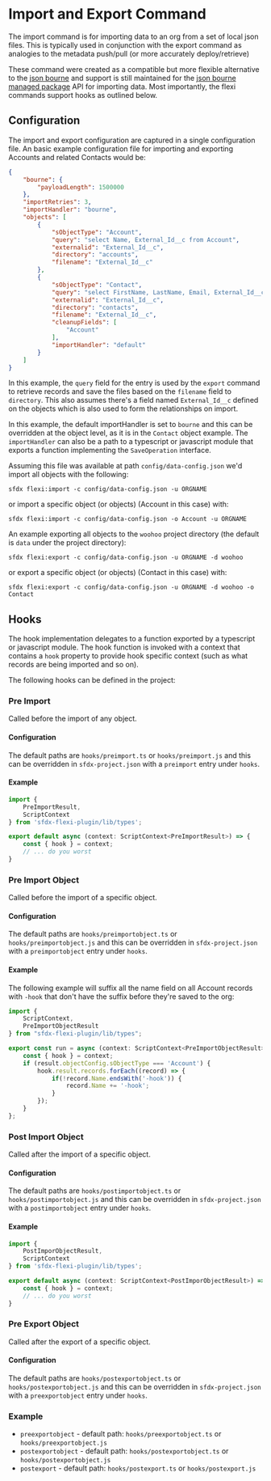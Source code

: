 # Import and Export Command

The import command is for importing data to an org from a set of local json files. This is typically used in conjunction with the export command as analogies to the metadata push/pull (or more accurately deploy/retrieve)

These command were created as a compatible but more flexible alternative to the [json bourne](https://github.com/realestate-com-au/json-bourne-sfdx-cli) and support is still maintained for the [json bourne managed package](https://github.com/realestate-com-au/json-bourne-sfdx-pkg) API for importing data. Most importantly, the flexi commands support hooks as outlined below.

## Configuration

The import and export configuration are captured in a single configuration file. An basic example configuration file for importing and exporting Accounts and related Contacts would be:

```json
{
    "bourne": {
        "payloadLength": 1500000
    },
    "importRetries": 3,
    "importHandler": "bourne",
    "objects": [
        {
            "sObjectType": "Account",
            "query": "select Name, External_Id__c from Account",
            "externalid": "External_Id__c",
            "directory": "accounts",
            "filename": "External_Id__c"
        },
        {
            "sObjectType": "Contact",
            "query": "select FirstName, LastName, Email, External_Id__c, Account.External_Id__c from Contact",
            "externalid": "External_Id__c",
            "directory": "contacts",
            "filename": "External_Id__c",
            "cleanupFields": [
                "Account"
            ],
            "importHandler": "default"
        }
    ]
}
```

In this example, the `query` field for the entry is used by the `export` command to retrieve records and save the files based on the `filename` field to `directory`. This also assumes there's a field named `External_Id__c` defined on the objects which is also used to form the relationships on import.

In this example, the default importHandler is set to `bourne` and this can be overridden at the object level, as it is in the `Contact` object example. The `importHandler` can also be a path to a typescript or javascript module that exports a function implementing the `SaveOperation` interface.

Assuming this file was available at path `config/data-config.json` we'd import all objects with the following:

    sfdx flexi:import -c config/data-config.json -u ORGNAME

or import a specific object (or objects) (Account in this case) with:

    sfdx flexi:import -c config/data-config.json -o Account -u ORGNAME

An example exporting all objects to the `woohoo` project directory (the default is `data` under the project directory):

    sfdx flexi:export -c config/data-config.json -u ORGNAME -d woohoo

or export a specific object (or objects) (Contact in this case) with:

    sfdx flexi:export -c config/data-config.json -u ORGNAME -d woohoo -o Contact

## Hooks

The hook implementation delegates to a function exported by a typescript or javascript module. The hook function is invoked with a context that contains a `hook` property to provide hook specific context (such as what records are being imported and so on).

The following hooks can be defined in the project:

### Pre Import

Called before the import of any object.

#### Configuration

The default paths are `hooks/preimport.ts` or `hooks/preimport.js` and this can be overridden in `sfdx-project.json` with a `preimport` entry under `hooks`.

#### Example

```typescript
import {
    PreImportResult,
    ScriptContext 
} from 'sfdx-flexi-plugin/lib/types';

export default async (context: ScriptContext<PreImportResult>) => {
    const { hook } = context;
    // ... do you worst
}
```

### Pre Import Object

Called before the import of a specific object.

#### Configuration

The default paths are `hooks/preimportobject.ts` or `hooks/preimportobject.js` and this can be overridden in `sfdx-project.json` with a `preimportobject` entry under `hooks`.

#### Example

The following example will suffix all the name field on all Account records with `-hook` that don't have the suffix before they're saved to the org:

```typescript
import {
	ScriptContext,
	PreImportObjectResult
} from "sfdx-flexi-plugin/lib/types";

export const run = async (context: ScriptContext<PreImportObjectResult>) => {
	const { hook } = context;
    if (result.objectConfig.sObjectType === 'Account') {
        hook.result.records.forEach((record) => {
            if(!record.Name.endsWith('-hook')) {
                record.Name += '-hook';
            }
        });
    }
};
```

### Post Import Object

Called after the import of a specific object.

#### Configuration

The default paths are `hooks/postimportobject.ts` or `hooks/postimportobject.js` and this can be overridden in `sfdx-project.json` with a `postimportobject` entry under `hooks`.

#### Example

```typescript
import {
    PostImporObjectResult,
    ScriptContext 
} from 'sfdx-flexi-plugin/lib/types';

export default async (context: ScriptContext<PostImporObjectResult>) => {
    const { hook } = context;
    // ... do you worst
}
```

### Pre Export Object

Called after the export of a specific object.

#### Configuration
The default paths are `hooks/postexportobject.ts` or `hooks/postexportobject.js` and this can be overridden in `sfdx-project.json` with a `preexportobject` entry under `hooks`.

### Example



- `preexportobject` - default path: `hooks/preexportobject.ts` or `hooks/preexportobject.js`
- `postexportobject` - default path: `hooks/postexportobject.ts` or `hooks/postexportobject.js`
- `postexport` - default path: `hooks/postexport.ts` or `hooks/postexport.js`